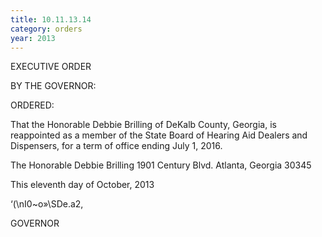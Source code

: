```yaml
---
title: 10.11.13.14
category: orders
year: 2013
---
```

 

EXECUTIVE ORDER

BY THE GOVERNOR:

ORDERED:

That the Honorable Debbie Brilling of DeKalb County, Georgia, is
reappointed as a member of the State Board of Hearing Aid Dealers
and Dispensers, for a term of office ending July 1, 2016.

The Honorable Debbie Brilling
1901 Century Blvd.
Atlanta, Georgia 30345

This eleventh day of October, 2013

‘(\nI0~o»\SDe.a2,

GOVERNOR


